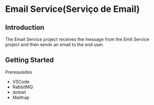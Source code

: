 # Email Service(Serviço de Email)

## Introduction

The Email Service project receives the message from the Emit Service project and then sends an email to the end user.

## Getting Started

Prerequisites

- VSCode
- RabbitMQ
- dotnet
- Mailtrap
